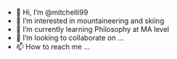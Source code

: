 - 👋 Hi, I’m @mitchelli99
- 👀 I’m interested in mountaineering and skiing
- 🌱 I’m currently learning Philosophy at MA level
- 💞️ I’m looking to collaborate on ...
- 📫 How to reach me ...

<!---
mitchelli99/mitchelli99 is a ✨ special ✨ repository because its `README.md` (this file) appears on your GitHub profile.
You can click the Preview link to take a look at your changes.
--->
